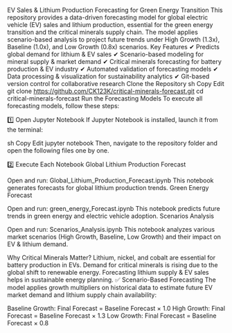  EV Sales & Lithium Production Forecasting for Green Energy Transition
This repository provides a data-driven forecasting model for global electric vehicle (EV) sales and lithium production, essential for the green energy transition and the critical minerals supply chain. The model applies scenario-based analysis to project future trends under High Growth (1.3x), Baseline (1.0x), and Low Growth (0.8x) scenarios.
Key Features
✔ Predicts global demand for lithium & EV sales 
✔ Scenario-based modeling for mineral supply & market demand
✔ Critical minerals forecasting for battery production & EV industry
✔ Automated validation of forecasting models
✔ Data processing & visualization for sustainability analytics
✔ Git-based version control for collaborative research
Clone the Repository
sh
Copy
Edit
git clone https://github.com/CK123K/critical-minerals-forecast.git
cd critical-minerals-forecast
Run the Forecasting Models
To execute all forecasting models, follow these steps:

1️⃣ Open Jupyter Notebook
If Jupyter Notebook is installed, launch it from the terminal:

sh
Copy
Edit
jupyter notebook
Then, navigate to the repository folder and open the following files one by one.

2️⃣ Execute Each Notebook
Global Lithium Production Forecast

Open and run: Global_Lithium_Production_Forecast.ipynb
This notebook generates forecasts for global lithium production trends.
Green Energy Forecast

Open and run: green_energy_Forecast.ipynb
This notebook predicts future trends in green energy and electric vehicle adoption.
Scenarios Analysis

Open and run: Scenarios_Analysis.ipynb 
This notebook analyzes various market scenarios (High Growth, Baseline, Low Growth) and their impact on EV & lithium demand.

Why Critical Minerals Matter?
Lithium, nickel, and cobalt are essential for battery production in EVs.
Demand for critical minerals is rising due to the global shift to renewable energy.
Forecasting lithium supply & EV sales helps in sustainable energy planning.
✅ Scenario-Based Forecasting
The model applies growth multipliers on historical data to estimate future EV market demand and lithium supply chain availability:

Baseline Growth: Final Forecast = Baseline Forecast × 1.0
High Growth: Final Forecast = Baseline Forecast × 1.3
Low Growth: Final Forecast = Baseline Forecast × 0.8
